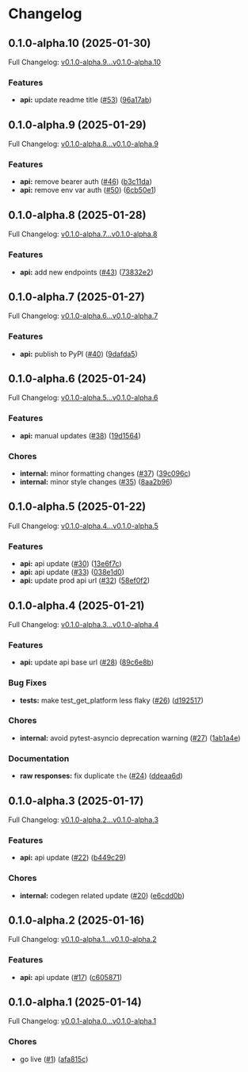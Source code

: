 # Changelog

## 0.1.0-alpha.10 (2025-01-30)

Full Changelog: [v0.1.0-alpha.9...v0.1.0-alpha.10](https://github.com/cleanlab/codex-python/compare/v0.1.0-alpha.9...v0.1.0-alpha.10)

### Features

* **api:** update readme title ([#53](https://github.com/cleanlab/codex-python/issues/53)) ([96a17ab](https://github.com/cleanlab/codex-python/commit/96a17abc0f86159229458dfcdb93f75a2445201f))

## 0.1.0-alpha.9 (2025-01-29)

Full Changelog: [v0.1.0-alpha.8...v0.1.0-alpha.9](https://github.com/cleanlab/codex-python/compare/v0.1.0-alpha.8...v0.1.0-alpha.9)

### Features

* **api:** remove bearer auth ([#46](https://github.com/cleanlab/codex-python/issues/46)) ([b3c11da](https://github.com/cleanlab/codex-python/commit/b3c11da891f4b648e334b591a468d2e3eadda6c1))
* **api:** remove env var auth ([#50](https://github.com/cleanlab/codex-python/issues/50)) ([6cb50e1](https://github.com/cleanlab/codex-python/commit/6cb50e15363c386d103d49840134ed309042ef03))

## 0.1.0-alpha.8 (2025-01-28)

Full Changelog: [v0.1.0-alpha.7...v0.1.0-alpha.8](https://github.com/cleanlab/codex-python/compare/v0.1.0-alpha.7...v0.1.0-alpha.8)

### Features

* **api:** add new endpoints ([#43](https://github.com/cleanlab/codex-python/issues/43)) ([73832e2](https://github.com/cleanlab/codex-python/commit/73832e2a7f7d66c0226c273202c375249bd56d1d))

## 0.1.0-alpha.7 (2025-01-27)

Full Changelog: [v0.1.0-alpha.6...v0.1.0-alpha.7](https://github.com/cleanlab/codex-python/compare/v0.1.0-alpha.6...v0.1.0-alpha.7)

### Features

* **api:** publish to PyPI ([#40](https://github.com/cleanlab/codex-python/issues/40)) ([9dafda5](https://github.com/cleanlab/codex-python/commit/9dafda5fc81cd12165680a953944d8d186f6e76e))

## 0.1.0-alpha.6 (2025-01-24)

Full Changelog: [v0.1.0-alpha.5...v0.1.0-alpha.6](https://github.com/cleanlab/codex-python/compare/v0.1.0-alpha.5...v0.1.0-alpha.6)

### Features

* **api:** manual updates ([#38](https://github.com/cleanlab/codex-python/issues/38)) ([19d1564](https://github.com/cleanlab/codex-python/commit/19d15642892532a695756459c8fadd10bff2d5f0))


### Chores

* **internal:** minor formatting changes ([#37](https://github.com/cleanlab/codex-python/issues/37)) ([39c096c](https://github.com/cleanlab/codex-python/commit/39c096c71a77a0db1b4e546932304eb745a535ca))
* **internal:** minor style changes ([#35](https://github.com/cleanlab/codex-python/issues/35)) ([8aa2b96](https://github.com/cleanlab/codex-python/commit/8aa2b96246c7a9a95c6a0de6c317f8a38581fee4))

## 0.1.0-alpha.5 (2025-01-22)

Full Changelog: [v0.1.0-alpha.4...v0.1.0-alpha.5](https://github.com/cleanlab/codex-python/compare/v0.1.0-alpha.4...v0.1.0-alpha.5)

### Features

* **api:** api update ([#30](https://github.com/cleanlab/codex-python/issues/30)) ([13e6f7c](https://github.com/cleanlab/codex-python/commit/13e6f7c566ecdf91ae576f6bdba03b883d43ee21))
* **api:** api update ([#33](https://github.com/cleanlab/codex-python/issues/33)) ([038e1d0](https://github.com/cleanlab/codex-python/commit/038e1d0f548c90530efcdcc40b84728640d86cc1))
* **api:** update prod api url ([#32](https://github.com/cleanlab/codex-python/issues/32)) ([58ef0f2](https://github.com/cleanlab/codex-python/commit/58ef0f2fd8243f7bf8a1d11962b254e2624dba1f))

## 0.1.0-alpha.4 (2025-01-21)

Full Changelog: [v0.1.0-alpha.3...v0.1.0-alpha.4](https://github.com/cleanlab/codex-python/compare/v0.1.0-alpha.3...v0.1.0-alpha.4)

### Features

* **api:** update api base url ([#28](https://github.com/cleanlab/codex-python/issues/28)) ([89c6e8b](https://github.com/cleanlab/codex-python/commit/89c6e8bff457c9269dfa76060b6fe8c757a58c4a))


### Bug Fixes

* **tests:** make test_get_platform less flaky ([#26](https://github.com/cleanlab/codex-python/issues/26)) ([d192517](https://github.com/cleanlab/codex-python/commit/d1925178d12c441e58cd36c210158ad9d07ee4dd))


### Chores

* **internal:** avoid pytest-asyncio deprecation warning ([#27](https://github.com/cleanlab/codex-python/issues/27)) ([1ab1a4e](https://github.com/cleanlab/codex-python/commit/1ab1a4ebd7b1bdf27847ce74a6c9aad630c0261c))


### Documentation

* **raw responses:** fix duplicate `the` ([#24](https://github.com/cleanlab/codex-python/issues/24)) ([ddeaa6d](https://github.com/cleanlab/codex-python/commit/ddeaa6db67dbf992ff0630d5b7c03848db41d751))

## 0.1.0-alpha.3 (2025-01-17)

Full Changelog: [v0.1.0-alpha.2...v0.1.0-alpha.3](https://github.com/cleanlab/codex-python/compare/v0.1.0-alpha.2...v0.1.0-alpha.3)

### Features

* **api:** api update ([#22](https://github.com/cleanlab/codex-python/issues/22)) ([b449c29](https://github.com/cleanlab/codex-python/commit/b449c298833d9e9fafbde06a0fc8ab3bbd833ef8))


### Chores

* **internal:** codegen related update ([#20](https://github.com/cleanlab/codex-python/issues/20)) ([e6cdd0b](https://github.com/cleanlab/codex-python/commit/e6cdd0b42010f768b59843b2b7704943cabcfadb))

## 0.1.0-alpha.2 (2025-01-16)

Full Changelog: [v0.1.0-alpha.1...v0.1.0-alpha.2](https://github.com/cleanlab/codex-python/compare/v0.1.0-alpha.1...v0.1.0-alpha.2)

### Features

* **api:** api update ([#17](https://github.com/cleanlab/codex-python/issues/17)) ([c605871](https://github.com/cleanlab/codex-python/commit/c60587191744877e006ab15adf10f0e5fb7eb252))

## 0.1.0-alpha.1 (2025-01-14)

Full Changelog: [v0.0.1-alpha.0...v0.1.0-alpha.1](https://github.com/cleanlab/codex-python/compare/v0.0.1-alpha.0...v0.1.0-alpha.1)

### Chores

* go live ([#1](https://github.com/cleanlab/codex-python/issues/1)) ([afa815c](https://github.com/cleanlab/codex-python/commit/afa815c9f4da93175e3e7c97551b657699c77245))
